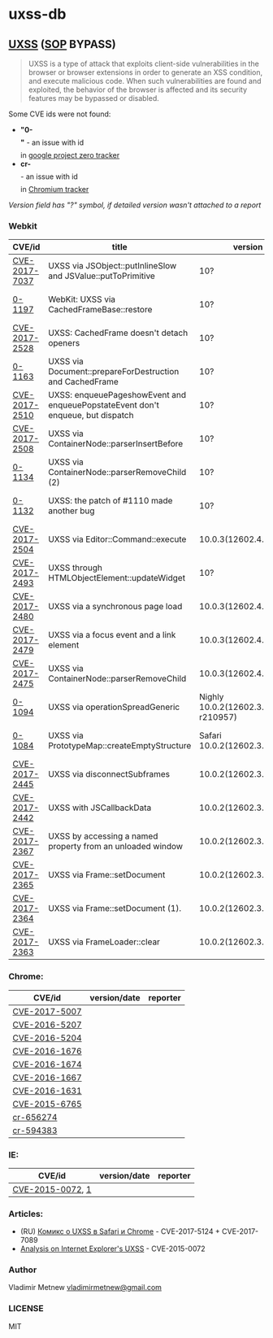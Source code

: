 # uxss-db

## [UXSS](https://www.acunetix.com/blog/articles/universal-cross-site-scripting-uxss/) ([SOP](https://en.wikipedia.org/wiki/Same-origin_policy) BYPASS)

> UXSS is a type of attack that exploits client-side vulnerabilities in the browser or browser extensions in order to generate an XSS condition, and execute malicious code. When such vulnerabilities are found and exploited, the behavior of the browser is affected and its security features may be bypassed or disabled.

Some CVE ids were not found:
- **"0-$$$$"** - an issue with id *$$$$* in [google project zero tracker](https://bugs.chromium.org/p/project-zero/issues/list)
- **cr-$$$$** - an issue with id *$$$$* in [Chromium tracker](https://bugs.chromium.org/p/chromium/issues/list)

_Version field has "?" symbol, if detailed version wasn't attached to a report_

### Webkit

| CVE/id    | title  | version | date  |
|---------- |------- | ------- | ----- |
| [CVE-2017-7037](./webkit/CVE-2017-7037) | UXSS via JSObject::putInlineSlow and JSValue::putToPrimitive |  10? | Mar 10 2017 |
| [0-1197](./webkit/0-1197) | WebKit: UXSS via CachedFrameBase::restore | 10? | Mar 17 2017
| [CVE-2017-2528](./webkit/CVE-2017-2528) | UXSS: CachedFrame doesn't detach openers | 10? | Mar 10 2017 |
| [0-1163](./webkit/0-1163) | UXSS via Document::prepareForDestruction and CachedFrame | 10? | Mar 3 2017 |
| [CVE-2017-2510](./webkit/CVE-2017-2510) | UXSS: enqueuePageshowEvent and enqueuePopstateEvent don't enqueue, but dispatch | 10? | Feb 27 2017 |
| [CVE-2017-2508](./webkit/CVE-2017-2508) | UXSS via ContainerNode::parserInsertBefore | 10?  | Feb 24 2017 |
| [0-1134](./webkit/0-1134) | UXSS via ContainerNode::parserRemoveChild (2) | 10? | Feb 17 2017 |
| [0-1132](./webkit/0-1132) | UXSS: the patch of #1110 made another bug | 10? | Feb 16 2017 |
| [CVE-2017-2504](./webkit/CVE-2017-2504) | UXSS via Editor::Command::execute | 10.0.3(12602.4.8) | Feb 16 2017 |
| [CVE-2017-2493](./webkit/CVE-2017-2493) | UXSS through HTMLObjectElement::updateWidget | 10? | Feb 9 2017 |
| [CVE-2017-2480](./webkit/CVE-2017-2480) | UXSS via a synchronous page load | 10.0.3(12602.4.8) | Feb 9 2017 |
| [CVE-2017-2479](./webkit/CVE-2017-2479) | UXSS via a focus event and a link element | 10.0.3(12602.4.8) | Feb 9 2017 |
| [CVE-2017-2475](./webkit/CVE-2017-2475) | UXSS via ContainerNode::parserRemoveChild | 10.0.3(12602.4.8) | Feb 2 2017 |
| [0-1094](./webkit/0-1094) | UXSS via operationSpreadGeneric | Nighly 10.0.2(12602.3.12.0.1, r210957) | Jan 20 2017 |
| [0-1084](./webkit/0-1084) | UXSS via PrototypeMap::createEmptyStructure | Safari 10.0.2(12602.3.12.0.1) | Jan 17 2017
| [CVE-2017-2445](./webkit/CVE-2017-2445) | UXSS via disconnectSubframes | 10.0.2(12602.3.12.0.1) | Jan 9 2017 |
| [CVE-2017-2442](./webkit/CVE-2017-2442) | UXSS with JSCallbackData | 10.0.2(12602.3.12.0.1)? | Jan 3 2017
| [CVE-2017-2367](./webkit/CVE-2017-2367) | UXSS by accessing a named property from an unloaded window | 10.0.2(12602.3.12.0.1) | Dec 23 2016 |
| [CVE-2017-2365](./webkit/CVE-2017-2365) | UXSS via Frame::setDocument | 10.0.2(12602.3.12.0.1) | Dec 20 2016 |
| [CVE-2017-2364](./webkit/CVE-2017-2364) | UXSS via Frame::setDocument (1). | 10.0.2(12602.3.12.0.1) | Dec 20 2016 |
| [CVE-2017-2363](./webkit/CVE-2017-2363) | UXSS via FrameLoader::clear | 10.0.2(12602.3.12.0.1) | Dec 19 2016 |


### Chrome:
| CVE/id  | version/date  | reporter  |
|---------- |--------- | --------- |
| [CVE-2017-5007](./chrome/CVE-2017-5007) | | |
| [CVE-2016-5207](./chrome/CVE-2016-5207) | | |
| [CVE-2016-5204](./chrome/CVE-2016-5204) | | |
| [CVE-2016-1676](./chrome/CVE-2016-1676) | | |
| [CVE-2016-1674](./chrome/CVE-2016-1674) | | |
| [CVE-2016-1667](./chrome/CVE-2016-1667) | | |
| [CVE-2016-1631](./chrome/CVE-2016-1631) | | |
| [CVE-2015-6765](./chrome/CVE-2015-6765) | | |
| [cr-656274](./chrome/cr-656274) | | |
| [cr-594383](./chrome/cr-594383) | | |

### IE:
| CVE/id  | version/date  | reporter  |
|---------- |--------- | --------- |
| [CVE-2015-0072](https://github.com/dbellavista/uxss-poc), [1](https://github.com/wjessop/UXSS_PoC) | | |


### Articles:
- (RU) [Комикс о UXSS в Safari и Chrome](https://bo0om.ru/chrome-and-safari-uxss) - CVE-2017-5124 + CVE-2017-7089
- [Analysis on Internet Explorer's UXSS](https://blog.innerht.ml/ie-uxss/) - CVE-2015-0072

### Author
Vladimir Metnew <vladimirmetnew@gmail.com>

### LICENSE
MIT
